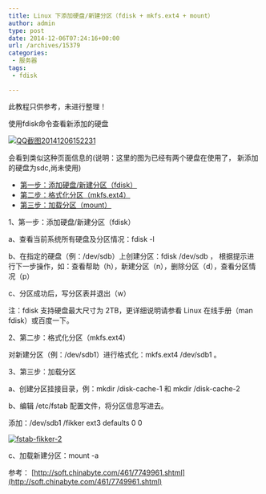 ```yaml
---
title: Linux 下添加硬盘/新建分区（fdisk + mkfs.ext4 + mount）
author: admin
type: post
date: 2014-12-06T07:24:16+00:00
url: /archives/15379
categories:
 - 服务器
tags:
 - fdisk

---
```

此教程只供参考，未进行整理！

使用fdisk命令查看新添加的硬盘

[![QQ截图20141206152231](http://blog.haohtml.com/wp-content/uploads/2014/12/QQ截图20141206152231.jpg)][1]



会看到类似这种页面信息的(说明：这里的图为已经有两个硬盘在使用了， 新添加的硬盘为sdc,尚未使用)

- [第一步：添加硬盘/新建分区（fdisk）](http://www.fikker.com/bigcache2/help/linux-fdisk.html#e1)
- [第二步：格式化分区（mkfs.ext4）](http://www.fikker.com/bigcache2/help/linux-fdisk.html#e2)
- [第三步：加载分区（mount）](http://www.fikker.com/bigcache2/help/linux-fdisk.html#e3)

1、第一步：添加硬盘/新建分区（fdisk）

a、查看当前系统所有硬盘及分区情况：fdisk -l

b、在指定的硬盘（例：/dev/sdb）上创建分区：fdisk /dev/sdb ， 根据提示进行下一步操作，如：查看帮助（h），新建分区（n），删除分区（d），查看分区情况（p）

c、分区成功后，写分区表并退出（w）

注：fdisk 支持硬盘最大尺寸为 2TB，更详细说明请参看 Linux 在线手册（man fdisk）或百度一下。

2、第二步：格式化分区（mkfs.ext4）

对新建分区（例：/dev/sdb1）进行格式化：mkfs.ext4 /dev/sdb1 。

3、第三步：加载分区

a、创建分区挂接目录，例：mkdir /disk-cache-1 和 mkdir /disk-cache-2

b、编辑 /etc/fstab 配置文件，将分区信息写进去。

添加：/dev/sdb1 /fikker ext3 defaults 0 0

[![fstab-fikker-2](http://blog.haohtml.com/wp-content/uploads/2014/12/fstab-fikker-2.png)](http://blog.haohtml.com/wp-content/uploads/2014/12/fstab-fikker-2.png)

c、加载新建分区：mount -a

参考： [http://soft.chinabyte.com/461/7749961.shtml](http://soft.chinabyte.com/461/7749961.shtml)

 [1]: http://blog.haohtml.com/wp-content/uploads/2014/12/QQ截图20141206152231.jpg